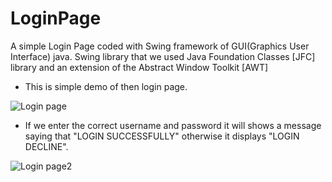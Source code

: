 # LoginPage
A simple Login Page coded with Swing framework of GUI(Graphics User Interface) java.
Swing library that we used Java Foundation Classes [JFC] library and an extension of the Abstract Window Toolkit [AWT]

- This is simple demo of then login page.

![Login page](https://user-images.githubusercontent.com/87115795/204076895-ef251964-665e-49c8-b1a5-4c3565c79638.png)

- If we enter the correct username and password it will shows a message saying that "LOGIN SUCCESSFULLY" otherwise it displays "LOGIN DECLINE".

![Login page2 ](https://user-images.githubusercontent.com/87115795/204077031-fabbf6b6-3293-455c-a6ca-b740b9aa3693.png)

